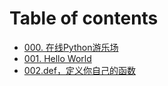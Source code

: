 # Table of contents

* [000. 在线Python游乐场](README.md)
* [001. Hello World](001.-hello-world.md)
* [002.def，定义你自己的函数](002.def-ding-yi-ni-zi-ji-de-han-shu.md)
